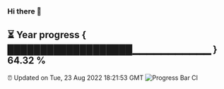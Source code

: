 ### Hi there 👋
⏳ Year progress { ███████████████████▁▁▁▁▁▁▁▁▁▁▁ } 64.32 %
---
⏰ Updated on Tue, 23 Aug 2022 18:21:53 GMT
![Progress Bar CI](https://github.com/liununu/liununu/workflows/Progress%20Bar%20CI/badge.svg)
